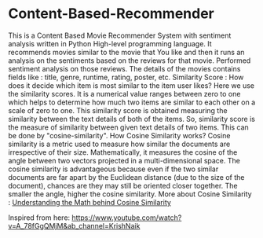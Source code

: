 # Content-Based-Recommender
This is a Content Based Movie Recommender System with sentiment analysis written in Python High-level programming language.
It recommends movies similar to the movie that You like and then it runs an analysis on the sentiments based on the reviews for that movie.
Performed sentiment analysis on those reviews. 
The details of the movies contains fields like : title, genre, runtime, rating, poster, etc.
Similarity Score : How does it decide which item is most similar to the item user likes? Here we use the similarity scores.
It is a numerical value ranges between zero to one which helps to determine how much two items are similar to each other on a scale of zero to one. 
This similarity score is obtained measuring the similarity between the text details of both of the items.
So, similarity score is the measure of similarity between given text details of two items.
This can be done by "cosine-similarity".
How Cosine Similarity works?
Cosine similarity is a metric used to measure how similar the documents are irrespective of their size.
Mathematically, it measures the cosine of the angle between two vectors projected in a multi-dimensional space. 
The cosine similarity is advantageous because even if the two similar documents are far apart by the Euclidean distance (due to the size of the document),
chances are they may still be oriented closer together. The smaller the angle, higher the cosine similarity.
More about Cosine Similarity : [Understanding the Math behind Cosine Similarity](https://www.machinelearningplus.com/nlp/cosine-similarity/)

Inspired from here: https://www.youtube.com/watch?v=A_78fGgQMjM&ab_channel=KrishNaik
